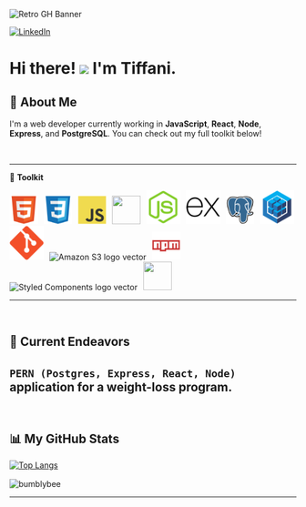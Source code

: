 ![Retro GH Banner](https://user-images.githubusercontent.com/47286930/115927840-b5d36f80-a44a-11eb-85e8-3c4f440289a9.png)

<a href="ttps://linkedin.com/in/tiffanihess" align="left"><img alt="LinkedIn" src="https://img.shields.io/badge/tiffanihess-%231DA1F2.svg?&style=for-the-badge&logo=linkedin&logoColor=white"/></a>


# Hi there! <img src="https://raw.githubusercontent.com/MartinHeinz/MartinHeinz/master/wave.gif" width="30px"> I'm Tiffani.

## :mega: About Me

I'm a web developer currently working in **JavaScript**, **React**, **Node**, **Express**, and **PostgreSQL**. You can check out my full toolkit below! 

&nbsp;

--- 

🧰 **Toolkit**

<p align="left"> <img src="https://github.com/devicons/devicon/raw/master/icons/html5/html5-original.svg" alt="HTML" width="50" height="50" style="max-width:50%;margin-right:10px"><img src="https://raw.githubusercontent.com/devicons/devicon/master/icons/css3/css3-original.svg" alt="CSS" width="50" height="50" style="max-width:50%;margin-right:10px;"><img src="https://github.com/devicons/devicon/raw/master/icons/javascript/javascript-original.svg" alt="JavaScript" width="50" height="50" style="max-width:50%;margin-right:10px;"><img src="https://raw.github.com/devicons/devicon/c7d326b6009e60442abc35fa45706d6f30ee4c8e/icons/react/react-original.svg" width="50" height="50" style="max-width:50%;margin-right:10px;"><img src="https://raw.githubusercontent.com/devicons/devicon/master/icons/nodejs/nodejs-original.svg" alt="NodeJS" width="60" height="60" style="max-width:50%;margin-right:10px;"><img src="https://raw.githubusercontent.com/devicons/devicon/master/icons/express/express-original.svg" width="60" height="60" style="max-width:50%;margin-right:10px"><img src="https://raw.githubusercontent.com/devicons/devicon/master/icons/postgresql/postgresql-original.svg" alt="PostgreSQL" width="50" height="50" style="max-width:50%;margin-right:10px;"><img src="https://raw.githubusercontent.com/devicons/devicon/master/icons/sequelize/sequelize-original.svg" alt="Sequelize logo vector" width="60" height="60" style="max-width:50%;><img src="https://github.com/devicons/devicon/raw/master/icons/mongodb/mongodb-original-wordmark.svg" alt="MongoDB" width="50" height="50" style="max-width:50%;margin-right:10px;"><img src="https://raw.githubusercontent.com/devicons/devicon/master/icons/git/git-original.svg" alt="Git" width="60" height="60" style="max-width:50%;margin-right:10px;"><img src="https://cdn.worldvectorlogo.com/logos/amazon-s3.svg" alt="Amazon S3 logo vector" width="60" height="60" style="max-width:50%;margin-right:10px;"><img src="https://github.com/devicons/devicon/raw/master/icons/npm/npm-original-wordmark.svg" alt="npm" width="50" height="50" style="max-width:50%;margin-right:10px;"><img src="https://cdn.worldvectorlogo.com/logos/styled-components-1.svg" alt="Styled Components logo vector" width="50" height="50" style="max-width:50%;margin-right:10px;"><img src="https://raw.github.com/devicons/devicon/c7d326b6009e60442abc35fa45706d6f30ee4c8e/icons/bootstrap/bootstrap-plain.svg" width="50" height="50" style="max-width:50%;"></p>

---  
&nbsp;
## :rocket: Current Endeavors
`PERN (Postgres, Express, React, Node)` application for a weight-loss program.
---  

&nbsp;
## :bar_chart: My GitHub Stats

[![Top Langs](https://github-readme-stats.vercel.app/api/top-langs/?username=bumblybee&show_icons=true&hide=java,html&theme=calm)](https://github.com/anuraghazra/github-readme-stats)

<p align="left"><img align="center" src="https://github-readme-streak-stats.herokuapp.com/?user=bumblybee&theme=calm" alt="bumblybee" /></p>





---

<!--
## Repositories
[![Readme Card](https://github-readme-stats.vercel.app/api/pin/?username=bumblybee&repo=trails)](https://github.com/anuraghazra/github-readme-stats)
-->
